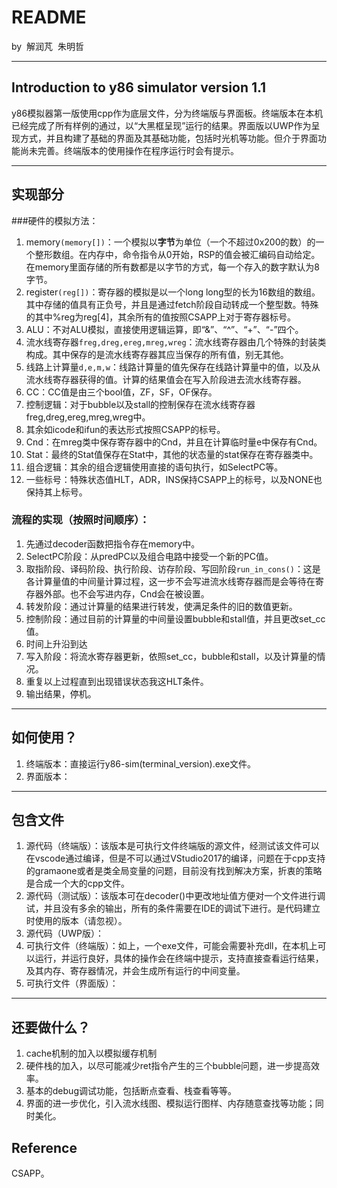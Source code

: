 # README

by
​	解润芃
​	朱明哲

---

## Introduction to y86 simulator version 1.1

y86模拟器第一版使用cpp作为底层文件，分为终端版与界面板。终端版本在本机已经完成了所有样例的通过，以“大黑框呈现”运行的结果。界面版以UWP作为呈现方式，并且构建了基础的界面及其基础功能，包括时光机等功能。但介于界面功能尚未完善。终端版本的使用操作在程序运行时会有提示。

---

## 实现部分

###硬件的模拟方法：

1. memory`(memory[])`：一个模拟以**字节**为单位（一个不超过0x200的数）的一个整形数组。在内存中，命令指令从0开始，RSP的值会被汇编码自动给定。在memory里面存储的所有数都是以字节的方式，每一个存入的数字默认为8字节。
2. register`(reg[])`：寄存器的模拟是以一个long long型的长为16数组的数组。其中存储的值具有正负号，并且是通过fetch阶段自动转成一个整型数。特殊的其中%reg为reg[4]，其余所有的值按照CSAPP上对于寄存器标号。
3. ALU：不对ALU模拟，直接使用逻辑运算，即“&”、“^”、“+”、“-”四个。
4. 流水线寄存器`freg,dreg,ereg,mreg,wreg`：流水线寄存器由几个特殊的封装类构成。其中保存的是流水线寄存器其应当保存的所有值，别无其他。
5. 线路上计算量`d,e,m,w`：线路计算量的值先保存在线路计算量中的值，以及从流水线寄存器获得的值。计算的结果值会在写入阶段进去流水线寄存器。
6. CC：CC值是由三个bool值，ZF，SF，OF保存。
7. 控制逻辑：对于bubble以及stall的控制保存在流水线寄存器freg,dreg,ereg,mreg,wreg中。
8. 其余如icode和ifun的表达形式按照CSAPP的标号。
9. Cnd：在mreg类中保存寄存器中的Cnd，并且在计算临时量e中保存有Cnd。
10. Stat：最终的Stat值保存在Stat中，其他的状态量的stat保存在寄存器类中。
11. 组合逻辑：其余的组合逻辑使用直接的语句执行，如SelectPC等。
12. 一些标号：特殊状态值HLT，ADR，INS保持CSAPP上的标号，以及NONE也保持其上标号。

### 流程的实现（按照时间顺序）：

1. 先通过decoder函数把指令存在memory中。
2. SelectPC阶段：从predPC以及组合电路中接受一个新的PC值。
3. 取指阶段、译码阶段、执行阶段、访存阶段、写回阶段`run_in_cons()`：这是各计算量值的中间量计算过程，这一步不会写进流水线寄存器而是会等待在寄存器外部。也不会写进内存，Cnd会在被设置。
4. 转发阶段：通过计算量的结果进行转发，使满足条件的旧的数值更新。
5. 控制阶段：通过目前的计算量的中间量设置bubble和stall值，并且更改set_cc值。
6. 时间上升沿到达
7. 写入阶段：将流水寄存器更新，依照set_cc，bubble和stall，以及计算量的情况。
8. 重复以上过程直到出现错误状态我这HLT条件。
9. 输出结果，停机。

---

## 如何使用？

1. 终端版本：直接运行y86-sim(terminal_version).exe文件。
2. 界面版本：

---

## 包含文件

1. 源代码（终端版）：该版本是可执行文件终端版的源文件，经测试该文件可以在vscode通过编译，但是不可以通过VStudio2017的编译，问题在于cpp支持的gramaone或者是类全局变量的问题，目前没有找到解决方案，折衷的策略是合成一个大的cpp文件。
2. 源代码（测试版）：该版本可在decoder()中更改地址值方便对一个文件进行调试，并且没有多余的输出，所有的条件需要在IDE的调试下进行。是代码建立时使用的版本（请忽视）。
3. 源代码（UWP版）：
4. 可执行文件（终端版）：如上，一个exe文件，可能会需要补充dll，在本机上可以运行，并运行良好，具体的操作会在终端中提示，支持直接查看运行结果，及其内存、寄存器情况，并会生成所有运行的中间变量。
5. 可执行文件（界面版）：

---

## 还要做什么？

1. cache机制的加入以模拟缓存机制
2. 硬件栈的加入，以尽可能减少ret指令产生的三个bubble问题，进一步提高效率。
3. 基本的debug调试功能，包括断点查看、栈查看等等。
4. 界面的进一步优化，引入流水线图、模拟运行图样、内存随意查找等功能；同时美化。

## Reference

CSAPP。
